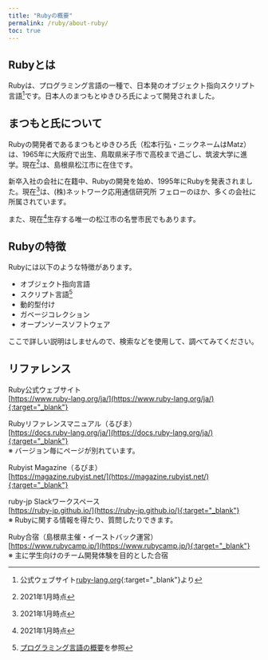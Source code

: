 ```yaml
---
title: "Rubyの概要"
permalink: /ruby/about-ruby/
toc: true
---
```

## Rubyとは
Rubyは、プログラミング言語の一種で、日本発のオブジェクト指向スクリプト言語[^1]です。日本人のまつもとゆきひろ氏によって開発されました。

[^1]: 公式ウェブサイト[ruby-lang.org](https://www.ruby-lang.org/ja/){:target="_blank"}より

## まつもと氏について
Rubyの開発者であるまつもとゆきひろ氏（松本行弘・ニックネームはMatz）は、1965年に大阪府で出生、鳥取県米子市で高校まで過ごし、筑波大学に進学。現在[^2]は、島根県松江市に在住です。

新卒入社の会社に在籍中、Rubyの開発を始め、1995年にRubyを発表されました。現在[^2]は、(株)ネットワーク応用通信研究所 フェローのほか、多くの会社に所属されています。

また、現在[^2]生存する唯一の松江市の名誉市民でもあります。

[^2]: 2021年1月時点

## Rubyの特徴
Rubyには以下のような特徴があります。

- オブジェクト指向言語
- スクリプト言語[^3]
- 動的型付け
- ガベージコレクション
- オープンソースソフトウェア

ここで詳しい説明はしませんので、検索などを使用して、調べてみてください。

[^3]: [プログラミング言語の概要](/archives/ruby/about-programming-languages/#プログラミング言語)を参照

## リファレンス
Ruby公式ウェブサイト  
[https://www.ruby-lang.org/ja/](https://www.ruby-lang.org/ja/){:target="_blank"}

Rubyリファレンスマニュアル（るびま）  
[https://docs.ruby-lang.org/ja/](https://docs.ruby-lang.org/ja/){:target="_blank"}  
※ バージョン毎にページが別れています。

Rubyist Magazine（るびま）  
[https://magazine.rubyist.net/](https://magazine.rubyist.net/){:target="_blank"}  

ruby-jp Slackワークスペース  
[https://ruby-jp.github.io/](https://ruby-jp.github.io/){:target="_blank"}  
※ Rubyに関する情報を得たり、質問したりできます。

Ruby合宿（島根県主催・イーストバック運営）  
[https://www.rubycamp.jp/](https://www.rubycamp.jp/){:target="_blank"}  
※ 主に学生向けのチーム開発体験を目的とした合宿
